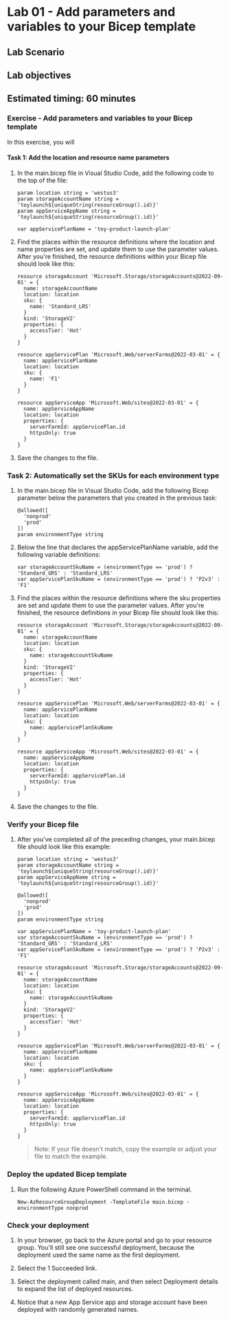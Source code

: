 # Lab 01 - Add parameters and variables to your Bicep template

## Lab Scenario

## Lab objectives

## Estimated timing: 60 minutes

### Exercise - Add parameters and variables to your Bicep template

In this exercise, you will

#### Task 1: Add the location and resource name parameters

1. In the main.bicep file in Visual Studio Code, add the following code to the top of the file:

    ```
    param location string = 'westus3'
    param storageAccountName string = 'toylaunch${uniqueString(resourceGroup().id)}'
    param appServiceAppName string = 'toylaunch${uniqueString(resourceGroup().id)}'

    var appServicePlanName = 'toy-product-launch-plan'
    ```

1. Find the places within the resource definitions where the location and name properties are set, and update them to use the parameter values. After you're finished, the resource definitions within your Bicep file should look like this:

    ```
    resource storageAccount 'Microsoft.Storage/storageAccounts@2022-09-01' = {
      name: storageAccountName
      location: location
      sku: {
        name: 'Standard_LRS'
      }
      kind: 'StorageV2'
      properties: {
        accessTier: 'Hot'
      }
    }
    
    resource appServicePlan 'Microsoft.Web/serverFarms@2022-03-01' = {
      name: appServicePlanName
      location: location
      sku: {
        name: 'F1'
      }
    }
    
    resource appServiceApp 'Microsoft.Web/sites@2022-03-01' = {
      name: appServiceAppName
      location: location
      properties: {
        serverFarmId: appServicePlan.id
        httpsOnly: true
      }
    }
    ```

1. Save the changes to the file.

### Task 2: Automatically set the SKUs for each environment type

1. In the main.bicep file in Visual Studio Code, add the following Bicep parameter below the parameters that you created in the previous task:

    ```
    @allowed([
      'nonprod'
      'prod'
    ])
    param environmentType string
    ```

1. Below the line that declares the appServicePlanName variable, add the following variable definitions:

    ```
    var storageAccountSkuName = (environmentType == 'prod') ? 'Standard_GRS' : 'Standard_LRS'
    var appServicePlanSkuName = (environmentType == 'prod') ? 'P2v3' : 'F1'
    ```

1. Find the places within the resource definitions where the sku properties are set and update them to use the parameter values. After you're finished, the resource definitions in your Bicep file should look like this:

    ```
    resource storageAccount 'Microsoft.Storage/storageAccounts@2022-09-01' = {
      name: storageAccountName
      location: location
      sku: {
        name: storageAccountSkuName
      }
      kind: 'StorageV2'
      properties: {
        accessTier: 'Hot'
      }
    }
    
    resource appServicePlan 'Microsoft.Web/serverFarms@2022-03-01' = {
      name: appServicePlanName
      location: location
      sku: {
        name: appServicePlanSkuName
      }
    }
    
    resource appServiceApp 'Microsoft.Web/sites@2022-03-01' = {
      name: appServiceAppName
      location: location
      properties: {
        serverFarmId: appServicePlan.id
        httpsOnly: true
      }
    }
    ```

1. Save the changes to the file.

### Verify your Bicep file

1. After you've completed all of the preceding changes, your main.bicep file should look like this example:

    ```
    param location string = 'westus3'
    param storageAccountName string = 'toylaunch${uniqueString(resourceGroup().id)}'
    param appServiceAppName string = 'toylaunch${uniqueString(resourceGroup().id)}'
    
    @allowed([
      'nonprod'
      'prod'
    ])
    param environmentType string
    
    var appServicePlanName = 'toy-product-launch-plan'
    var storageAccountSkuName = (environmentType == 'prod') ? 'Standard_GRS' : 'Standard_LRS'
    var appServicePlanSkuName = (environmentType == 'prod') ? 'P2v3' : 'F1'
    
    resource storageAccount 'Microsoft.Storage/storageAccounts@2022-09-01' = {
      name: storageAccountName
      location: location
      sku: {
        name: storageAccountSkuName
      }
      kind: 'StorageV2'
      properties: {
        accessTier: 'Hot'
      }
    }
    
    resource appServicePlan 'Microsoft.Web/serverFarms@2022-03-01' = {
      name: appServicePlanName
      location: location
      sku: {
        name: appServicePlanSkuName
      }
    }
    
    resource appServiceApp 'Microsoft.Web/sites@2022-03-01' = {
      name: appServiceAppName
      location: location
      properties: {
        serverFarmId: appServicePlan.id
        httpsOnly: true
      }
    }
    ```
    > Note: If your file doesn't match, copy the example or adjust your file to match the example.

### Deploy the updated Bicep template

1. Run the following Azure PowerShell command in the terminal.

    ```
    New-AzResourceGroupDeployment -TemplateFile main.bicep -environmentType nonprod
    ```

### Check your deployment

1. In your browser, go back to the Azure portal and go to your resource group. You'll still see one successful deployment, because the deployment used the same name as the first deployment.

1. Select the 1 Succeeded link.

1. Select the deployment called main, and then select Deployment details to expand the list of deployed resources.

1. Notice that a new App Service app and storage account have been deployed with randomly generated names.

